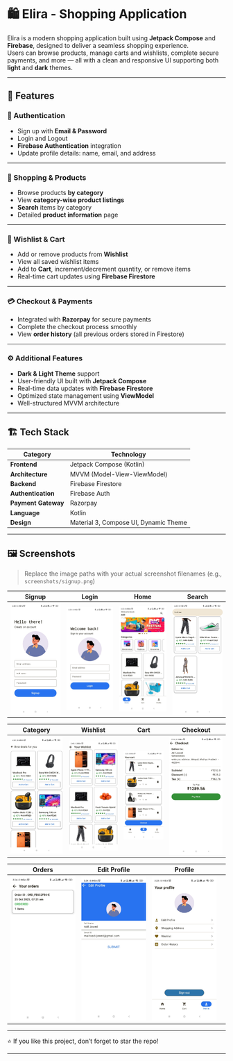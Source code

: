 # 🛍️ Elira - Shopping Application

Elira is a modern shopping application built using **Jetpack Compose** and **Firebase**, designed to deliver a seamless shopping experience.  
Users can browse products, manage carts and wishlists, complete secure payments, and more — all with a clean and responsive UI supporting both **light** and **dark** themes.

---

## 🚀 Features

### 🔐 Authentication
- Sign up with **Email & Password**
- Login and Logout
- **Firebase Authentication** integration
- Update profile details: name, email, and address

---

### 🛒 Shopping & Products
- Browse products **by category**
- View **category-wise product listings**
- **Search** items by category
- Detailed **product information** page

---

### 💖 Wishlist & Cart
- Add or remove products from **Wishlist**
- View all saved wishlist items
- Add to **Cart**, increment/decrement quantity, or remove items
- Real-time cart updates using **Firebase Firestore**

---

### 💳 Checkout & Payments
- Integrated with **Razorpay** for secure payments
- Complete the checkout process smoothly
- View **order history** (all previous orders stored in Firestore)

---

### ⚙️ Additional Features
- **Dark & Light Theme** support
- User-friendly UI built with **Jetpack Compose**
- Real-time data updates with **Firebase Firestore**
- Optimized state management using **ViewModel**
- Well-structured MVVM architecture

---

## 🏗️ Tech Stack

| Category | Technology |
|-----------|-------------|
| **Frontend** | Jetpack Compose (Kotlin) |
| **Architecture** | MVVM (Model-View-ViewModel) |
| **Backend** | Firebase Firestore |
| **Authentication** | Firebase Auth |
| **Payment Gateway** | Razorpay |
| **Language** | Kotlin |
| **Design** | Material 3, Compose UI, Dynamic Theme |

---

## 🖼️ Screenshots

> Replace the image paths with your actual screenshot filenames (e.g., `screenshots/signup.png`)

|              Signup               |              Login              |             Home              | Search |
|:---------------------------------:|:-------------------------------:|:-----------------------------:|:--:|
| ![Signup](screenshots/signup.jpg) | ![Login](screenshots/login.jpg) | ![Home](screenshots/home.jpg) | ![Search](screenshots/search.jpg) |

| Category | Wishlist | Cart | Checkout |
|:--:|:--:|:--:|:--:|
| ![Category](screenshots/category.jpg) | ![Wishlist](screenshots/wishlist.jpg) | ![Cart](screenshots/cart.jpg) | ![Checkout](screenshots/checkout.jpg) |

| Orders | Edit Profile | Profile |  |
|:--:|:--:|:--:|:--:|
| ![Orders](screenshots/orders.jpg) | ![Edit Profile](screenshots/editprofile.jpg) | ![Profile](screenshots/profile.jpg) |  |

---

⭐ If you like this project, don’t forget to star the repo!

---